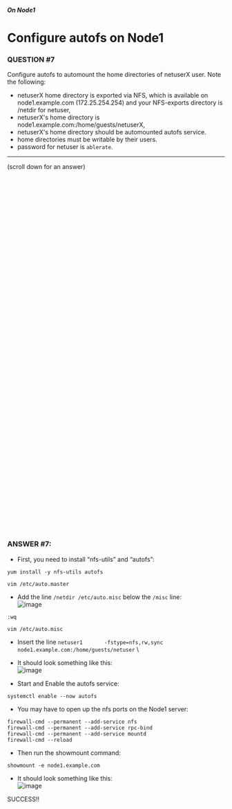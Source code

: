 ***On Node1***
# Configure autofs on Node1

### QUESTION #7
Configure autofs to automount the home directories of netuserX user. Note the following: 
- netuserX home directory is exported via NFS, which is available on node1.example.com (172.25.254.254) and your NFS-exports directory is /netdir for netuser, 
- netuserX's home directory is node1.example.com:/home/guests/netuserX, 
- netuserX's home directory should be automounted autofs service. 
- home directories must be writable by their users. 
- password for netuser is ```ablerate```. 
 

***
(scroll down for an answer)

<br/><br/><br/><br/><br/><br/><br/><br/><br/><br/><br/><br/><br/><br/><br/><br/><br/><br/><br/><br/><br/><br/><br/><br/>
<br/><br/><br/><br/><br/><br/><br/><br/><br/><br/><br/><br/><br/><br/><br/><br/><br/><br/><br/><br/><br/><br/><br/><br/>

### ANSWER #7:

* First, you need to install “nfs-utils” and “autofs”:

```
yum install -y nfs-utils autofs
```
```
vim /etc/auto.master
```
* Add the line ```/netdir /etc/auto.misc``` below the ```/misc``` line: \
![image](https://github.com/RedHatRanger/rhcsa9vagrant/assets/90477448/e0b9c51f-9e0a-483f-b054-12efac7280aa)
```
:wq
```
```
vim /etc/auto.misc
```
* Insert the line ```netuser1       -fstype=nfs,rw,sync     node1.example.com:/home/guests/netuser``` \
* It should look something like this: \
![image](https://github.com/RedHatRanger/rhcsa9vagrant/assets/90477448/b800a31c-9c7d-4837-b1cf-befe10b2feb5)

* Start and Enable the autofs service:
```
systemctl enable --now autofs
```

* You may have to open up the nfs ports on the Node1 server:
```
firewall-cmd --permanent --add-service nfs
firewall-cmd --permanent --add-service rpc-bind
firewall-cmd --permanent --add-service mountd
firewall-cmd --reload
``` 

* Then run the showmount command:
```
showmount -e node1.example.com
```
* It should look something like this: \
![image](https://github.com/RedHatRanger/rhcsa9vagrant/assets/90477448/4298cc9c-c7be-49d5-86ab-149c92cf2da2)


SUCCESS!!
   
